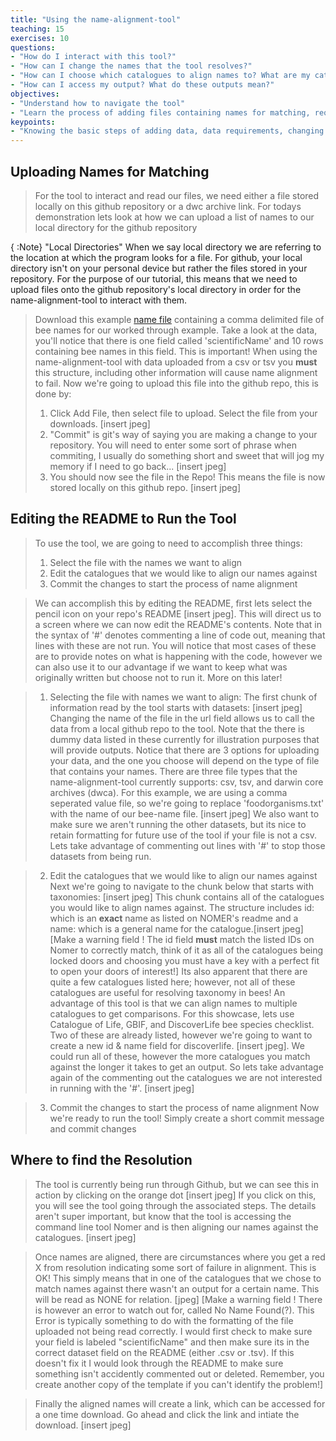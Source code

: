 ```yaml
---
title: "Using the name-alignment-tool"
teaching: 15
exercises: 10
questions:
- "How do I interact with this tool?"
- "How can I change the names that the tool resolves?"
- "How can I choose which catalogues to align names to? What are my catalogue options?"
- "How can I access my output? What do these outputs mean?"
objectives:
- "Understand how to navigate the tool"
- "Learn the process of adding files containing names for matching, requirements, and accessing the tool's output."
keypoints:
- "Knowing the basic steps of adding data, data requirements, changing the readme, and accessing the outputs will give you full access to the tool's aligning capabilities." 
---
```


## Uploading Names for Matching 

> For the tool to interact and read our files, we need either a file stored locally on this github repository or a dwc archive link. For todays demonstration lets look at how we can upload a list of names to our local directory for the github repository 

{ :Note} "Local Directories" When we say local directory we are referring to the location at which the program looks for a file. For github, your local directory isn't on your personal device but rather the files stored in your repository. For the purpose of our tutorial, this means that we need to upload files onto the github repository's local directory in order for the name-alignment-tool to interact with them. 
> 
> Download this example [name file](https://downgit.github.io/#/home?url=https://github.com/Big-Bee-Network/name-alignment-workshop/blob/gh-pages/data/names.csv&rootDirectory=false) containing a comma delimited file of bee names for our worked through example. 
> Take a look at the data, you'll notice that there is one field called 'scientificName' and 10 rows containing bee names in this field. This is important! When using the name-alignment-tool with data uploaded from a csv or tsv you **must** this structure, including other information will cause name alignment to fail.
> Now we're going to upload this file into the github repo, this is done by:
> 1) Click Add File, then select file to upload. Select the file from your downloads. [insert jpeg]
> 2) "Commit" is git's way of saying you are making a change to your repository. You will need to enter some sort of phrase when commiting, I usually do something short and sweet that will jog my memory if I need to go back... [insert jpeg]
> 3) You should now see the file in the Repo! This means the file is now stored locally on this github repo. [insert jpeg]

## Editing the README to Run the Tool 
> To use the tool, we are going to need to accomplish three things:
> 1) Select the file with the names we want to align
> 2) Edit the catalogues that we would like to align our names against
> 3) Commit the changes to start the process of name alignment

> We can accomplish this by editing the README, first lets select the pencil icon on your repo's README [insert jpeg]. 
> This will direct us to a screen where we can now edit the README's contents. Note that in the syntax of '#' denotes commenting a line of code out, meaning that lines with these are not run. You will notice that most cases of these are to provide notes on what is happening with the code, however we can also use it to our advantage if we want to keep what was originally written but choose not to run it. More on this later! 

>1) Selecting the file with names we want to align:
> The first chunk of information read by the tool starts with datasets: [insert jpeg]
> Changing the name of the file in the url field allows us to call the data from a local github repo to the tool. Note that the there is dummy data listed in these currently for illustration purposes that will provide outputs. 
> Notice that there are 3 options for uploading your data, and the one you choose will depend on the type of file that contains your names. There are three file types that the name-alignment-tool currently supports: csv, tsv, and darwin core archives (dwca). For this example, we are using a comma seperated value file, so we're going to replace 'foodorganisms.txt' with the name of our bee-name file.  [insert jpeg]
> We also want to make sure we aren't running the other datasets, but its nice to retain formatting for future use of the tool if your file is not a csv. Lets take advantage of commenting out lines with '#' to stop those datasets from being run. 

> 2) Edit the catalogues that we would like to align our names against
> Next we're going to navigate to the chunk below that starts with taxonomies: [insert jpeg]
> This chunk contains all of the catalogues you would like to align names against. The structure includes id: which is an **exact** name as listed on NOMER's readme and a name: which is a general name for the catalogue.[insert jpeg] [Make a warning field ! The id field **must** match the listed IDs on Nomer to correctly match, think of it as all of the catalogues being locked doors and choosing you must have a key with a perfect fit to open your doors of interest!]
> Its also apparent that there are quite a few catalogues listed here; however, not all of these catalogues are useful for resolving taxonomy in bees! An advantage of this tool is that we can align names to multiple catalogues to get comparisons. For this showcase, lets use Catalogue of Life, GBIF, and DiscoverLife bee species checklist. Two of these are already listed, however we're going to want to create a new id & name field for discoverlife. [insert jpeg]. We could run all of these, however the more catalogues you match against the longer it takes to get an output. So lets take advantage again of the commenting out the catalogues we are not interested in running with the '#'. [insert jpeg]

> 3) Commit the changes to start the process of name alignment
> Now we're ready to run the tool! Simply create a short commit message and commit changes

## Where to find the Resolution
> The tool is currently being run through Github, but we can see this in action by clicking on the orange dot [insert jpeg] 
> If you click on this, you will see the tool going through the associated steps. The details aren't super important, but know that the tool is accessing the command line tool Nomer and is then aligning our names against the catalogues. [insert jpeg]

> Once names are aligned, there are circumstances where you get a red X from resolution indicating some sort of failure in alignment. This is OK! This simply means that in one of the catalogues that we chose to match names against there wasn't an output for a certain name. This will be read as NONE for relation. [jpeg]
> [Make a warning field ! There is however an error to watch out for, called No Name Found(?). This Error is typically something to do with the formatting of the file uploaded not being read correctly. I would first check to make sure your field is labeled "scientificName" and then make sure its in the correct dataset field on the README (either .csv or .tsv). If this doesn't fix it I would look through the README to make sure something isn't accidently commented out or deleted. Remember, you create another copy of the template if you can't identify the problem!]

> Finally the aligned names will create a link, which can be accessed for a one time download. Go ahead and click the link and intiate the download. [insert jpeg]


